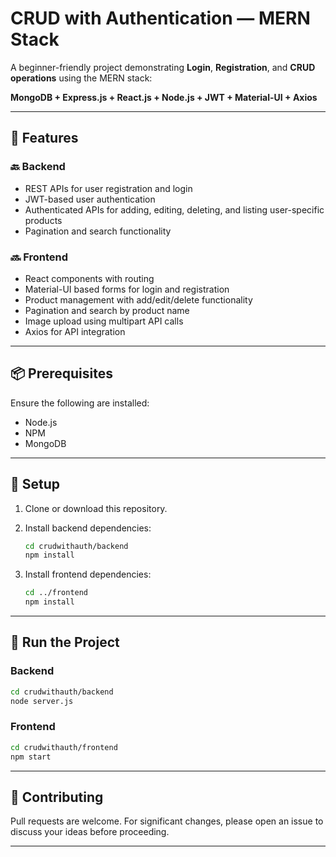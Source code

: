 
# CRUD with Authentication — MERN Stack

A beginner-friendly project demonstrating **Login**, **Registration**, and **CRUD operations** using the MERN stack:

**MongoDB + Express.js + React.js + Node.js + JWT + Material-UI + Axios**

---

## 🔧 Features

### 🔙 Backend

* REST APIs for user registration and login
* JWT-based user authentication
* Authenticated APIs for adding, editing, deleting, and listing user-specific products
* Pagination and search functionality

### 🔜 Frontend

* React components with routing
* Material-UI based forms for login and registration
* Product management with add/edit/delete functionality
* Pagination and search by product name
* Image upload using multipart API calls
* Axios for API integration

---

## 📦 Prerequisites

Ensure the following are installed:

* Node.js
* NPM
* MongoDB

---

## 📁 Setup

1. Clone or download this repository.
2. Install backend dependencies:

   ```bash
   cd crudwithauth/backend
   npm install
   ```
3. Install frontend dependencies:

   ```bash
   cd ../frontend
   npm install
   ```

---

## 🚀 Run the Project

### Backend

```bash
cd crudwithauth/backend
node server.js
```

### Frontend

```bash
cd crudwithauth/frontend
npm start
```

---

## 🤝 Contributing

Pull requests are welcome. For significant changes, please open an issue to discuss your ideas before proceeding.

---


